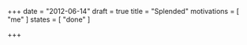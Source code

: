 +++
date = "2012-06-14"
draft = true
title = "Splended"
motivations = [ "me" ]
states = [ "done" ]

+++

